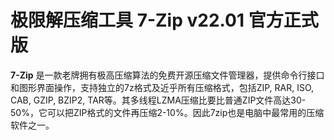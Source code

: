 # 极限解压缩工具 7-Zip v22.01 官方正式版

**7-Zip** 是一款老牌拥有极高压缩算法的免费开源压缩文件管理器，提供命令行接口和图形界面操作，支持独立的7z格式及近乎所有压缩格式，包括ZIP, RAR, ISO, CAB, GZIP, BZIP2, TAR等。其多线程LZMA压缩比要比普通ZIP文件高达30-50%，它可以把ZIP格式的文件再压缩2-10%。因此7zip也是电脑中最常用的压缩软件之一。
